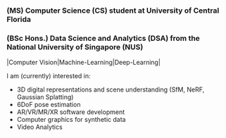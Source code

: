 ### (MS) Computer Science (CS) student at University of Central Florida
### (BSc Hons.) Data Science and Analytics (DSA) from the National University of Singapore (NUS)
|Computer Vision|Machine-Learning|Deep-Learning|

I am (currently) interested in:
- 3D digital representations and scene understanding (SfM, NeRF, Gaussian Splatting)
- 6DoF pose estimation
- AR/VR/MR/XR software development
- Computer graphics for synthetic data
- Video Analytics
